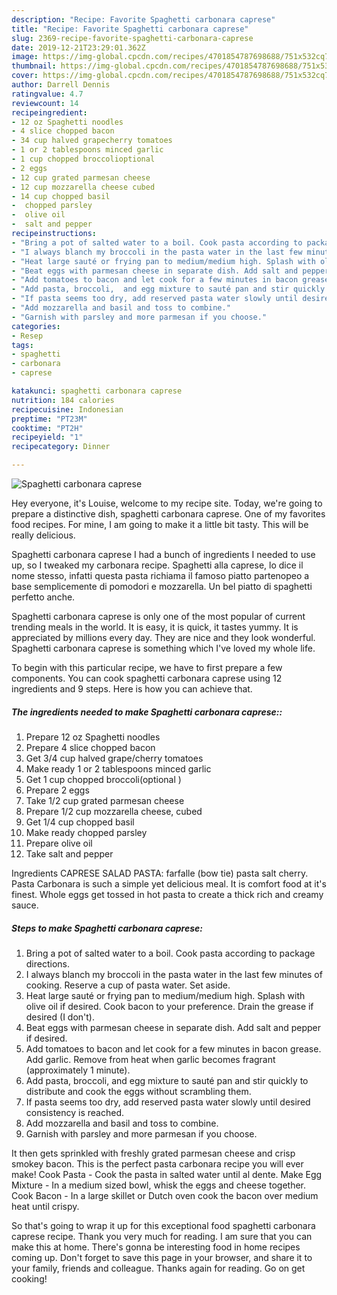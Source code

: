 ```yaml
---
description: "Recipe: Favorite Spaghetti carbonara caprese"
title: "Recipe: Favorite Spaghetti carbonara caprese"
slug: 2369-recipe-favorite-spaghetti-carbonara-caprese
date: 2019-12-21T23:29:01.362Z
image: https://img-global.cpcdn.com/recipes/4701854787698688/751x532cq70/spaghetti-carbonara-caprese-recipe-main-photo.jpg
thumbnail: https://img-global.cpcdn.com/recipes/4701854787698688/751x532cq70/spaghetti-carbonara-caprese-recipe-main-photo.jpg
cover: https://img-global.cpcdn.com/recipes/4701854787698688/751x532cq70/spaghetti-carbonara-caprese-recipe-main-photo.jpg
author: Darrell Dennis
ratingvalue: 4.7
reviewcount: 14
recipeingredient:
- 12 oz Spaghetti noodles
- 4 slice chopped bacon
- 34 cup halved grapecherry tomatoes
- 1 or 2 tablespoons minced garlic
- 1 cup chopped broccolioptional 
- 2 eggs
- 12 cup grated parmesan cheese
- 12 cup mozzarella cheese cubed
- 14 cup chopped basil
-  chopped parsley
-  olive oil
-  salt and pepper
recipeinstructions:
- "Bring a pot of salted water to a boil. Cook pasta according to package directions."
- "I always blanch my broccoli in the pasta water in the last few minutes of cooking. Reserve a cup of pasta water.  Set aside."
- "Heat large sauté or frying pan to medium/medium high. Splash with olive oil if desired. Cook bacon to your preference. Drain the grease if desired (I don&#39;t)."
- "Beat eggs with parmesan cheese in separate dish. Add salt and pepper if desired."
- "Add tomatoes to bacon and let cook for a few minutes in bacon grease.  Add garlic. Remove from heat when garlic becomes fragrant (approximately 1 minute)."
- "Add pasta, broccoli,  and egg mixture to sauté pan and stir quickly   to distribute and cook the eggs without scrambling them."
- "If pasta seems too dry, add reserved pasta water slowly until desired consistency is reached."
- "Add mozzarella and basil and toss to combine."
- "Garnish with parsley and more parmesan if you choose."
categories:
- Resep
tags:
- spaghetti
- carbonara
- caprese

katakunci: spaghetti carbonara caprese
nutrition: 184 calories
recipecuisine: Indonesian
preptime: "PT23M"
cooktime: "PT2H"
recipeyield: "1"
recipecategory: Dinner

---
```



![Spaghetti carbonara caprese](https://img-global.cpcdn.com/recipes/4701854787698688/751x532cq70/spaghetti-carbonara-caprese-recipe-main-photo.jpg)

Hey everyone, it's Louise, welcome to my recipe site. Today, we're going to prepare a distinctive dish, spaghetti carbonara caprese. One of my favorites food recipes. For mine, I am going to make it a little bit tasty. This will be really delicious.

Spaghetti carbonara caprese I had a bunch of ingredients I needed to use up, so I tweaked my carbonara recipe. Spaghetti alla caprese, lo dice il nome stesso, infatti questa pasta richiama il famoso piatto partenopeo a base semplicemente di pomodori e mozzarella. Un bel piatto di spaghetti perfetto anche.

Spaghetti carbonara caprese is only one of the most popular of current trending meals in the world. It is easy, it is quick, it tastes yummy. It is appreciated by millions every day. They are nice and they look wonderful. Spaghetti carbonara caprese is something which I've loved my whole life.


To begin with this particular recipe, we have to first prepare a few components. You can cook spaghetti carbonara caprese using 12 ingredients and 9 steps. Here is how you can achieve that.

##### The ingredients needed to make Spaghetti carbonara caprese::

1. Prepare 12 oz Spaghetti noodles
1. Prepare 4 slice chopped bacon
1. Get 3/4 cup halved grape/cherry tomatoes
1. Make ready 1 or 2 tablespoons minced garlic
1. Get 1 cup chopped broccoli(optional )
1. Prepare 2 eggs
1. Take 1/2 cup grated parmesan cheese
1. Prepare 1/2 cup mozzarella cheese, cubed
1. Get 1/4 cup chopped basil
1. Make ready  chopped parsley
1. Prepare  olive oil
1. Take  salt and pepper


Ingredients CAPRESE SALAD PASTA: farfalle (bow tie) pasta salt cherry. Pasta Carbonara is such a simple yet delicious meal. It is comfort food at it&#39;s finest. Whole eggs get tossed in hot pasta to create a thick rich and creamy sauce. 

##### Steps to make Spaghetti carbonara caprese:

1. Bring a pot of salted water to a boil. Cook pasta according to package directions.
1. I always blanch my broccoli in the pasta water in the last few minutes of cooking. Reserve a cup of pasta water.  Set aside.
1. Heat large sauté or frying pan to medium/medium high. Splash with olive oil if desired. Cook bacon to your preference. Drain the grease if desired (I don&#39;t).
1. Beat eggs with parmesan cheese in separate dish. Add salt and pepper if desired.
1. Add tomatoes to bacon and let cook for a few minutes in bacon grease.  Add garlic. Remove from heat when garlic becomes fragrant (approximately 1 minute).
1. Add pasta, broccoli,  and egg mixture to sauté pan and stir quickly   to distribute and cook the eggs without scrambling them.
1. If pasta seems too dry, add reserved pasta water slowly until desired consistency is reached.
1. Add mozzarella and basil and toss to combine.
1. Garnish with parsley and more parmesan if you choose.


It then gets sprinkled with freshly grated parmesan cheese and crisp smokey bacon. This is the perfect pasta carbonara recipe you will ever make! Cook Pasta - Cook the pasta in salted water until al dente. Make Egg Mixture - In a medium sized bowl, whisk the eggs and cheese together. Cook Bacon - In a large skillet or Dutch oven cook the bacon over medium heat until crispy. 

So that's going to wrap it up for this exceptional food spaghetti carbonara caprese recipe. Thank you very much for reading. I am sure that you can make this at home. There's gonna be interesting food in home recipes coming up. Don't forget to save this page in your browser, and share it to your family, friends and colleague. Thanks again for reading. Go on get cooking!
